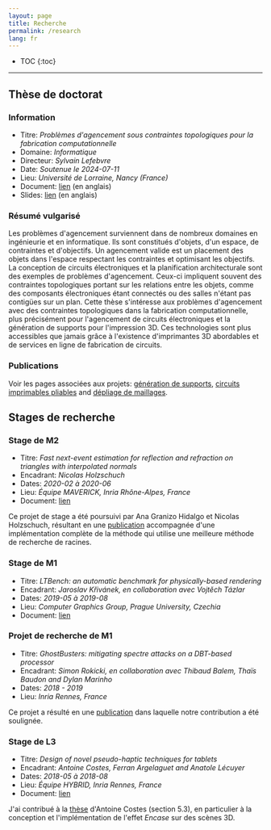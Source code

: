 ```yaml
---
layout: page
title: Recherche
permalink: /research
lang: fr
---
```


* TOC
{:toc}
---

## Thèse de doctorat
### Information
- Titre:     *Problèmes d'agencement sous contraintes topologiques pour la fabrication computationnelle*
- Domaine:   *Informatique*
- Directeur: *Sylvain Lefebvre*
- Date:      *Soutenue le 2024-07-11*
- Lieu:      *Université de Lorraine, Nancy (France)*
- Document:  [lien](https://docnum.univ-lorraine.fr/public/DDOC_T_2024_0073_FREIRE.pdf) (en anglais)
- Slides:    [lien](/assets/presentations/slides_phd.pdf) (en anglais)

### Résumé vulgarisé
Les problèmes d'agencement surviennent dans de nombreux domaines en ingénieurie et en informatique. Ils sont constitués d'objets, d'un espace, de contraintes et d'objectifs. Un agencement valide est un placement des objets dans l'espace respectant les contraintes et optimisant les objectifs. La conception de circuits électroniques et la planification architecturale sont des exemples de problèmes d'agencement. Ceux-ci impliquent souvent des contraintes topologiques portant sur les relations entre les objets, comme des composants électroniques étant connectés ou des salles n'étant pas contigües sur un plan. Cette thèse s'intéresse aux problèmes d'agencement avec des contraintes topologiques dans la fabrication computationnelle, plus précisément pour l'agencement de circuits électroniques et la génération de supports pour l'impression 3D. Ces technologies sont plus accessibles que jamais grâce à l'existence d'imprimantes 3D abordables et de services en ligne de fabrication de circuits.

### Publications
Voir les pages associées aux projets: [génération de supports](/publications/2022Freire), [circuits imprimables pliables](/publications/2023Freire) and [dépliage de maillages](/publications/2024Bhargava).

## Stages de recherche
### Stage de M2
- Titre:     *Fast next-event estimation for reflection and refraction on triangles with interpolated normals*
- Encadrant: *Nicolas Holzschuch*
- Dates:     *2020-02 à 2020-06*
- Lieu:      *Équipe MAVERICK, Inria Rhône-Alpes, France*
- Document:  [lien](assets/internships/m2_report.pdf)

Ce projet de stage a été poursuivi par Ana Granizo Hidalgo et Nicolas Holzschuch, résultant en une [publication](https://theses.hal.science/INRIA2/hal-04561024v1) accompagnée d'une implémentation complète de la méthode qui utilise une meilleure méthode de recherche de racines.

### Stage de M1
- Titre:     *LTBench: an automatic benchmark for physically-based rendering*
- Encadrant: *Jaroslav Křivánek, en collaboration avec Vojtěch Tázlar*
- Dates:     *2019-05 à 2019-08*
- Lieu:      *Computer Graphics Group, Prague University, Czechia*
- Document:  [lien](/assets/internships/m1_report.pdf)

### Projet de recherche de M1
- Titre:     *GhostBusters: mitigating spectre attacks on a DBT-based processor*
- Encadrant: *Simon Rokicki, en collaboration avec Thibaud Balem, Thaïs Baudon and Dylan Marinho*
- Dates:     *2018 - 2019*
- Lieu:      *Inria Rennes, France*

Ce projet a résulté en une [publication](https://univ-rennes.hal.science/hal-02396631) dans laquelle notre contribution a été soulignée.

### Stage de L3
- Titre:     *Design of novel pseudo-haptic techniques for tablets*
- Encadrant: *Antoine Costes, Ferran Argelaguet and Anatole Lécuyer*
- Dates:     *2018-05 à 2018-08*
- Lieu:      *Équipe HYBRID, Inria Rennes, France*
- Document:  [lien](assets/internships/l3_report.pdf)

J'ai contribué à la [thèse](https://theses.fr/api/v1/document/2018ISAR0032) d'Antoine Costes (section 5.3), en particulier à la conception et l'implémentation de l'effet *Encase* sur des scènes 3D.